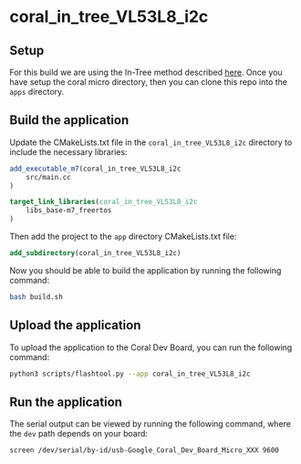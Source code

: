 # coral_in_tree_VL53L8_i2c

## Setup

For this build we are using the In-Tree method described [here](https://coral.ai/docs/dev-board-micro/freertos/#freertos-tasks).
Once you have setup the coral micro directory, then you can clone this repo into the `apps` directory.




## Build the application

Update the CMakeLists.txt file in the `coral_in_tree_VL53L8_i2c` directory to include the necessary libraries:
```cmake
add_executable_m7(coral_in_tree_VL53L8_i2c
    src/main.cc
)

target_link_libraries(coral_in_tree_VL53L8_i2c
    libs_base-m7_freertos
)
```

Then add the project to the `app` directory CMakeLists.txt file:
```cmake
add_subdirectory(coral_in_tree_VL53L8_i2c)
```

Now you should be able to build the application by running the following command:
```bash
bash build.sh
```

## Upload the application

To upload the application to the Coral Dev Board, you can run the following command:

```bash
python3 scripts/flashtool.py --app coral_in_tree_VL53L8_i2c
```

## Run the application

The serial output can be viewed by running the following command, where the `dev` path depends on your board:
```bash
screen /dev/serial/by-id/usb-Google_Coral_Dev_Board_Micro_XXX 9600
```

